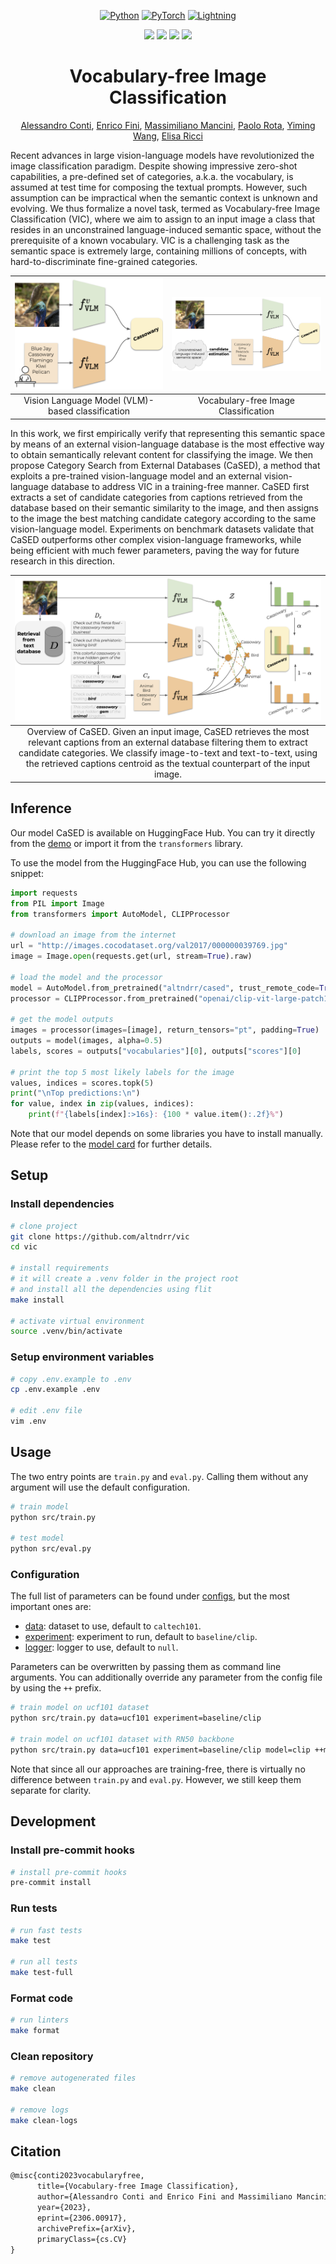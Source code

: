 <div align="center">

<a href="https://www.python.org"><img alt="Python" src="https://img.shields.io/badge/-Python_3.9-blue?logo=python&logoColor=white"></a>
<a href="https://pytorch.org/get-started/locally/"><img alt="PyTorch" src="https://img.shields.io/badge/PyTorch_2.0-ee4c2c?logo=pytorch&logoColor=white"></a>
<a href="https://pytorchlightning.ai/"><img alt="Lightning" src="https://img.shields.io/badge/-Lightning_2.0-792ee5?logo=pytorchlightning&logoColor=white"></a>

[![](https://img.shields.io/badge/code-github.altndrr%2Fvic-blue.svg)](https://github.com/altndrr/vic)
[![](https://img.shields.io/badge/demo-hf.altndrr%2Fvic-yellow.svg)](https://huggingface.co/spaces/altndrr/vic)
[![](http://img.shields.io/badge/paper-arxiv.2306.00917-B31B1B.svg)](https://arxiv.org/abs/2306.00917)
[![](https://img.shields.io/badge/website-gh--pages.altndrr%2Fvic-success.svg)](https://alessandroconti.me/papers/2306.00917)

# Vocabulary-free Image Classification

[Alessandro Conti](https://scholar.google.com/citations?user=EPImyCcAAAAJ), [Enrico Fini](https://scholar.google.com/citations?user=OQMtSKIAAAAJ), [Massimiliano Mancini](https://scholar.google.com/citations?user=bqTPA8kAAAAJ), [Paolo Rota](https://scholar.google.com/citations?user=K1goGQ4AAAAJ), [Yiming Wang](https://scholar.google.com/citations?user=KBZ3zrEAAAAJ), [Elisa Ricci](https://scholar.google.com/citations?user=xf1T870AAAAJ)

</div>

Recent advances in large vision-language models have revolutionized the image classification paradigm. Despite showing impressive zero-shot capabilities, a pre-defined set of categories, a.k.a. the vocabulary, is assumed at test time for composing the textual prompts. However, such assumption can be impractical when the semantic context is unknown and evolving. We thus formalize a novel task, termed as Vocabulary-free Image Classification (VIC), where we aim to assign to an input image a class that resides in an unconstrained language-induced semantic space, without the prerequisite of a known vocabulary. VIC is a challenging task as the semantic space is extremely large, containing millions of concepts, with hard-to-discriminate fine-grained categories.

<div align="center">

|         <img src="assets/task_left.png">         |  <img src="assets/task_right.png">   |
| :----------------------------------------------: | :----------------------------------: |
| Vision Language Model (VLM)-based classification | Vocabulary-free Image Classification |

</div>

In this work, we first empirically verify that representing this semantic space by means of an external vision-language database is the most effective way to obtain semantically relevant content for classifying the image. We then propose Category Search from External Databases (CaSED), a method that exploits a pre-trained vision-language model and an external vision-language database to address VIC in a training-free manner. CaSED first extracts a set of candidate categories from captions retrieved from the database based on their semantic similarity to the image, and then assigns to the image the best matching candidate category according to the same vision-language model. Experiments on benchmark datasets validate that CaSED outperforms other complex vision-language frameworks, while being efficient with much fewer parameters, paving the way for future research in this direction.

<div align="center">

|                                                                                                                                 <img src="assets/method.png">                                                                                                                                  |
| :--------------------------------------------------------------------------------------------------------------------------------------------------------------------------------------------------------------------------------------------------------------------------------------------: |
| Overview of CaSED. Given an input image, CaSED retrieves the most relevant captions from an external database filtering them to extract candidate categories. We classify image-to-text and text-to-text, using the retrieved captions centroid as the textual counterpart of the input image. |

</div>

## Inference

Our model CaSED is available on HuggingFace Hub. You can try it directly from the [demo](https://altndrr-vic.hf.space/) or import it from the `transformers` library.

To use the model from the HuggingFace Hub, you can use the following snippet:

```python
import requests
from PIL import Image
from transformers import AutoModel, CLIPProcessor

# download an image from the internet
url = "http://images.cocodataset.org/val2017/000000039769.jpg"
image = Image.open(requests.get(url, stream=True).raw)

# load the model and the processor
model = AutoModel.from_pretrained("altndrr/cased", trust_remote_code=True)
processor = CLIPProcessor.from_pretrained("openai/clip-vit-large-patch14")

# get the model outputs
images = processor(images=[image], return_tensors="pt", padding=True)
outputs = model(images, alpha=0.5)
labels, scores = outputs["vocabularies"][0], outputs["scores"][0]

# print the top 5 most likely labels for the image
values, indices = scores.topk(5)
print("\nTop predictions:\n")
for value, index in zip(values, indices):
    print(f"{labels[index]:>16s}: {100 * value.item():.2f}%")
```

Note that our model depends on some libraries you have to install manually. Please refer to the [model card](https://huggingface.co/altndrr/cased) for further details.

## Setup

### Install dependencies

```bash
# clone project
git clone https://github.com/altndrr/vic
cd vic

# install requirements
# it will create a .venv folder in the project root
# and install all the dependencies using flit
make install

# activate virtual environment
source .venv/bin/activate
```

### Setup environment variables

```bash
# copy .env.example to .env
cp .env.example .env

# edit .env file
vim .env
```

## Usage

The two entry points are `train.py` and `eval.py`. Calling them without any argument will use the default configuration.

```bash
# train model
python src/train.py

# test model
python src/eval.py
```

### Configuration

The full list of parameters can be found under [configs](configs/), but the most important ones are:

- [data](configs/data/): dataset to use, default to `caltech101`.
- [experiment](configs/experiment/): experiment to run, default to `baseline/clip`.
- [logger](configs/logger/): logger to use, default to `null`.

Parameters can be overwritten by passing them as command line arguments. You can additionally override any parameter from the config file by using the `++` prefix.

```bash
# train model on ucf101 dataset
python src/train.py data=ucf101 experiment=baseline/clip

# train model on ucf101 dataset with RN50 backbone
python src/train.py data=ucf101 experiment=baseline/clip model=clip ++model.model_name=RN50
```

Note that since all our approaches are training-free, there is virtually no difference between `train.py` and `eval.py`. However, we still keep them separate for clarity.

## Development

### Install pre-commit hooks

```bash
# install pre-commit hooks
pre-commit install
```

### Run tests

```bash
# run fast tests
make test

# run all tests
make test-full
```

### Format code

```bash
# run linters
make format
```

### Clean repository

```bash
# remove autogenerated files
make clean

# remove logs
make clean-logs
```

## Citation

```latex
@misc{conti2023vocabularyfree,
      title={Vocabulary-free Image Classification},
      author={Alessandro Conti and Enrico Fini and Massimiliano Mancini and Paolo Rota and Yiming Wang and Elisa Ricci},
      year={2023},
      eprint={2306.00917},
      archivePrefix={arXiv},
      primaryClass={cs.CV}
}
```
